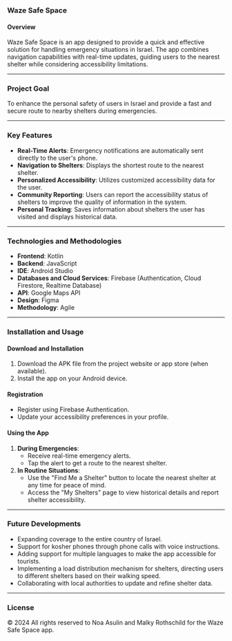 ### Waze Safe Space

#### **Overview**  
Waze Safe Space is an app designed to provide a quick and effective solution for handling emergency situations in Israel. The app combines navigation capabilities with real-time updates, guiding users to the nearest shelter while considering accessibility limitations.

---

### **Project Goal**  
To enhance the personal safety of users in Israel and provide a fast and secure route to nearby shelters during emergencies.

---

### **Key Features**  
- **Real-Time Alerts**: Emergency notifications are automatically sent directly to the user's phone.  
- **Navigation to Shelters**: Displays the shortest route to the nearest shelter.  
- **Personalized Accessibility**: Utilizes customized accessibility data for the user.  
- **Community Reporting**: Users can report the accessibility status of shelters to improve the quality of information in the system.  
- **Personal Tracking**: Saves information about shelters the user has visited and displays historical data.  

---

### **Technologies and Methodologies**  
- **Frontend**: Kotlin  
- **Backend**: JavaScript  
- **IDE**: Android Studio  
- **Databases and Cloud Services**: Firebase (Authentication, Cloud Firestore, Realtime Database)  
- **API**: Google Maps API  
- **Design**: Figma  
- **Methodology**: Agile  

---

### **Installation and Usage**

#### **Download and Installation**  
1. Download the APK file from the project website or app store (when available).  
2. Install the app on your Android device.  

#### **Registration**  
- Register using Firebase Authentication.  
- Update your accessibility preferences in your profile.  

#### **Using the App**  
1. **During Emergencies**:  
   - Receive real-time emergency alerts.  
   - Tap the alert to get a route to the nearest shelter.  
2. **In Routine Situations**:  
   - Use the "Find Me a Shelter" button to locate the nearest shelter at any time for peace of mind.  
   - Access the "My Shelters" page to view historical details and report shelter accessibility.  

---

### **Future Developments**  
- Expanding coverage to the entire country of Israel.  
- Support for kosher phones through phone calls with voice instructions.  
- Adding support for multiple languages ​​to make the app accessible for tourists.  
- Implementing a load distribution mechanism for shelters, directing users to different shelters based on their walking speed.  
- Collaborating with local authorities to update and refine shelter data.  

---

### **License**  
© 2024 All rights reserved to Noa Asulin and Malky Rothschild for the Waze Safe Space app.  
